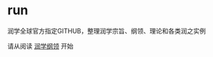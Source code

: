 # run
润学全球官方指定GITHUB，整理润学宗旨、纲领、理论和各类润之实例

请从阅读 [润学纲领](https://github.com/the-run-philosophy/run/blob/main/%E6%B6%A6%E5%AD%A6%E7%BA%B2%E9%A2%86.md) 开始
